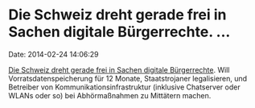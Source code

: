 Die Schweiz dreht gerade frei in Sachen digitale Bürgerrechte. \...
===================================================================

Date: 2014-02-24 14:06:29

[Die Schweiz dreht gerade frei in Sachen digitale
Bürgerrechte](https://www.digitale-gesellschaft.ch/2014/01/19/buepf-digitale-gesellschaft-fordert-vom-staenderat-den-verzicht-auf-mehr-ueberwachung/).
Will Vorratsdatenspeicherung für 12 Monate, Staatstrojaner legalisieren,
und Betreiber von Kommunikationsinfrastruktur (inklusive Chatserver oder
WLANs oder so) bei Abhörmaßnahmen zu Mittätern machen.

